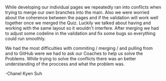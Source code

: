 While developing our individual pages we repeatedly ran into conflicts when trying to merge our own branches into the main. Also we were worried about the
coherence between the pages and if the validation will work well together once we merged the Quiz. Luckily we talked about having and working with the 
same layout so it wouldn't interfere. After merging we had to adjust some codeline in the validation and fix some bugs so everything could run smoothly.

We had the most difficulties with commiting / merging / and pulling from and to GitHub were we had to ask our Coaches to help us solve the Problems.
While trying to solve the conflicts there was an better understanding of the proccess and what the problem was.

-Chanel Kyen Suh
